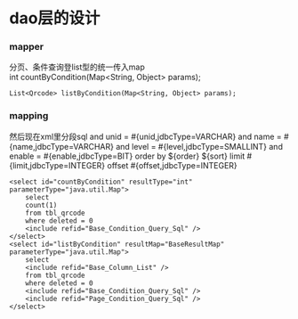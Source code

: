 # dao层的设计

### mapper  
分页、条件查询登list型的统一传入map  
	int countByCondition(Map<String, Object> params);  
    
    List<Qrcode> listByCondition(Map<String, Object> params);  

### mapping  
然后现在xml里分段sql
	<sql id="Base_Condition_Query_Sql">
		<if test="unid != null">
			and unid = #{unid,jdbcType=VARCHAR}
		</if>
		<if test="name != null">
			and name = #{name,jdbcType=VARCHAR}
		</if>
		<if test="level != null">
			and level = #{level,jdbcType=SMALLINT}
		</if>
		<if test="enable != null">
			and enable = #{enable,jdbcType=BIT}
		</if>
	</sql>
	<sql id="Page_Condition_Query_Sql">
		<if test="order != null">
			order by ${order} ${sort}
		</if>
		<if test="limit != null">
			limit #{limit,jdbcType=INTEGER}
		</if>
		<if test="offset != null">
			offset #{offset,jdbcType=INTEGER}
		</if>
	</sql>
	
	<select id="countByCondition" resultType="int" parameterType="java.util.Map">
		select
		count(1)
		from tbl_qrcode
		where deleted = 0
		<include refid="Base_Condition_Query_Sql" />
	</select>
	<select id="listByCondition" resultMap="BaseResultMap" parameterType="java.util.Map">
		select
		<include refid="Base_Column_List" />
		from tbl_qrcode
		where deleted = 0
		<include refid="Base_Condition_Query_Sql" />
		<include refid="Page_Condition_Query_Sql" />
	</select>
 

